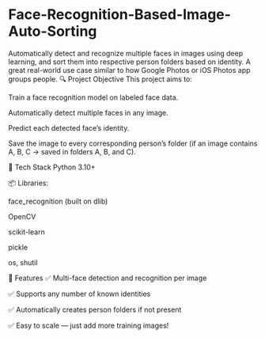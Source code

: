 # Face-Recognition-Based-Image-Auto-Sorting
Automatically detect and recognize multiple faces in images using deep learning, and sort them into respective person folders based on identity. A great real-world use case similar to how Google Photos or iOS Photos app groups people.
🔍 Project Objective
This project aims to:

Train a face recognition model on labeled face data.

Automatically detect multiple faces in any image.

Predict each detected face’s identity.

Save the image to every corresponding person’s folder (if an image contains A, B, C → saved in folders A, B, and C).

🧠 Tech Stack
 Python 3.10+

📦 Libraries:

face_recognition (built on dlib)

OpenCV

scikit-learn

pickle

os, shutil

📌 Features
✅ Multi-face detection and recognition per image

✅ Supports any number of known identities

✅ Automatically creates person folders if not present

✅ Easy to scale — just add more training images!
